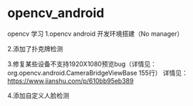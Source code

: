 # opencv_android
opencv 学习
1.opencv android 开发环境搭建（No manager）

2.添加了扑克牌检测

3.修复某些设备不支持1920X1080预览bug（详情见：org.opencv.android.CameraBridgeViewBase 155行）
详情见：https://www.jianshu.com/p/610bb95eb389

4.添加自定义人脸检测

